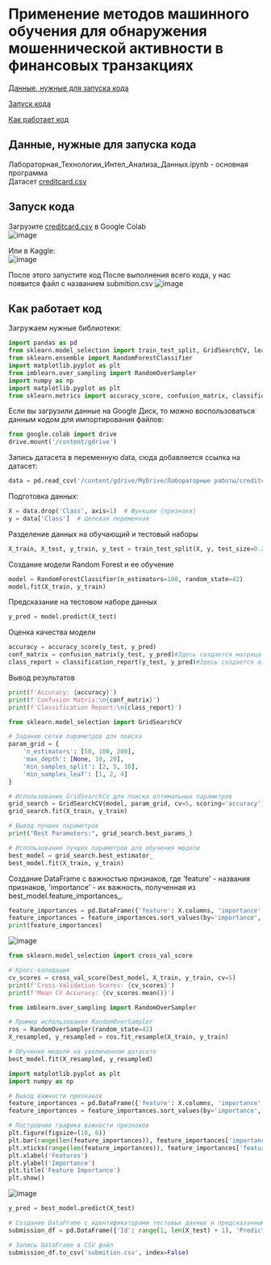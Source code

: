 Применение методов машинного обучения для обнаружения мошеннической активности в финансовых транзакциях
===========
[Данные, нужные для запуска кода](#title1)

[Запуск кода](#title2)

[Как работает код](#title1)

## <a id="title1">Данные, нужные для запуска кода</a>
Лабораторная_Технологии_Интел_Анализа_Данных.ipynb - основная программа   
Датасет [creditcard.csv](https://www.kaggle.com/datasets/mlg-ulb/creditcardfraud/data)

## <a id="title2">Запуск кода</a>
Загрузите  [creditcard.csv](https://www.kaggle.com/datasets/mlg-ulb/creditcardfraud/data) в Google Colab  
![image](https://github.com/kurrosan/DataAnalysis/assets/120035199/bfe02eae-9b3b-4a03-ae5b-15d19a817bdf)

Или в Kaggle:  
![image](https://github.com/kurrosan/DataAnalysis/assets/120035199/5346a717-48c4-4725-8b34-bce180cf0d7f)

После этого запустите код 
После выполнения всего кода, у нас появится файл с названием submition.csv
![image](https://github.com/kurrosan/DataAnalysis/assets/120035199/81125b73-6254-4bcc-994a-57c5f900b21e)


## <a id="title3">Как работает код</a>
Загружаем нужные библиотеки:
```python
import pandas as pd
from sklearn.model_selection import train_test_split, GridSearchCV, learning_curve
from sklearn.ensemble import RandomForestClassifier
import matplotlib.pyplot as plt
from imblearn.over_sampling import RandomOverSampler
import numpy as np
import matplotlib.pyplot as plt
from sklearn.metrics import accuracy_score, confusion_matrix, classification_report
```

Если вы загрузили данные на Google Диск, то можно воспользоваться данным кодом для импортирования файлов:
```python
from google.colab import drive
drive.mount('/content/gdrive')
```

Запись датасета в переменную data, сюда добавляется ссылка на датасет:
```python
data = pd.read_csv('/content/gdrive/MyDrive/Лабораторные работы/creditcard.csv')
```

Подготовка данных:
```python
X = data.drop('Class', axis=1)  # Функции (признаки)
y = data['Class']  # Целевая переменная
```

Разделение данных на обучающий и тестовый наборы
```python
X_train, X_test, y_train, y_test = train_test_split(X, y, test_size=0.2, random_state=42)
```

Создание модели Random Forest и ее обучение
```python
model = RandomForestClassifier(n_estimators=100, random_state=42)
model.fit(X_train, y_train)
```

Предсказание на тестовом наборе данных
```python
y_pred = model.predict(X_test)
```

Оценка качества модели
```python
accuracy = accuracy_score(y_test, y_pred)
conf_matrix = confusion_matrix(y_test, y_pred)#Здесь создается матрица ошибок
class_report = classification_report(y_test, y_pred)#Здесь создается отчет о классификации
```
Вывод результатов
```python
print(f'Accuracy: {accuracy}')
print(f'Confusion Matrix:\n{conf_matrix}')
print(f'Classification Report:\n{class_report}')
```
```python
from sklearn.model_selection import GridSearchCV

# Задание сетки параметров для поиска
param_grid = {
    'n_estimators': [50, 100, 200],
    'max_depth': [None, 10, 20],
    'min_samples_split': [2, 5, 10],
    'min_samples_leaf': [1, 2, 4]
}

# Использование GridSearchCV для поиска оптимальных параметров
grid_search = GridSearchCV(model, param_grid, cv=5, scoring='accuracy')
grid_search.fit(X_train, y_train)

# Вывод лучших параметров
print("Best Parameters:", grid_search.best_params_)

# Использование лучших параметров для обучения модели
best_model = grid_search.best_estimator_
best_model.fit(X_train, y_train)
```
Создание DataFrame с важностью признаков, где 'feature' - названия признаков, 'importance' - их важность, полученная из best_model.feature_importances_.
```python
feature_importances = pd.DataFrame({'feature': X.columns, 'importance': best_model.feature_importances_})
feature_importances = feature_importances.sort_values(by='importance', ascending=False)
print(feature_importances)
```
![image](https://github.com/kurrosan/DataAnalysis/assets/120035199/d1f7850b-9661-4cec-83f7-e43aa35a446e)

```python
from sklearn.model_selection import cross_val_score

# Кросс-валидация
cv_scores = cross_val_score(best_model, X_train, y_train, cv=5)
print(f'Cross-Validation Scores: {cv_scores}')
print(f'Mean CV Accuracy: {cv_scores.mean()}')
```
```python
from imblearn.over_sampling import RandomOverSampler

# Пример использования RandomOverSampler
ros = RandomOverSampler(random_state=42)
X_resampled, y_resampled = ros.fit_resample(X_train, y_train)

# Обучение модели на увеличенном датасете
best_model.fit(X_resampled, y_resampled)
```
```python
import matplotlib.pyplot as plt
import numpy as np

# Вывод важности признаков
feature_importances = pd.DataFrame({'feature': X.columns, 'importance': best_model.feature_importances_})
feature_importances = feature_importances.sort_values(by='importance', ascending=False)

# Построение графика важности признаков
plt.figure(figsize=(10, 6))
plt.bar(range(len(feature_importances)), feature_importances['importance'], align='center')
plt.xticks(range(len(feature_importances)), feature_importances['feature'], rotation=45)
plt.xlabel('Features')
plt.ylabel('Importance')
plt.title('Feature Importance')
plt.show()
```
![image](https://github.com/kurrosan/DataAnalysis/assets/120035199/282005f5-3fc1-4c45-8326-6a1b17323db7)

```python
y_pred = best_model.predict(X_test)

# Создание DataFrame с идентификаторами тестовых данных и предсказанными метками
submission_df = pd.DataFrame({'Id': range(1, len(X_test) + 1), 'PredictedLabel': y_pred})

# Запись DataFrame в CSV файл
submission_df.to_csv('submition.csv', index=False) 
```

